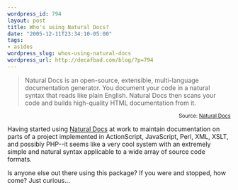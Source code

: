 ```yaml
--- 
wordpress_id: 794
layout: post
title: Who's using Natural Docs?
date: "2005-12-11T23:34:10-05:00"
tags: 
- asides
wordpress_slug: whos-using-natural-docs
wordpress_url: http://decafbad.com/blog/?p=794
---
```

<blockquote cite="http://www.naturaldocs.org/">Natural Docs is an open-source, extensible, multi-language documentation generator.  You document your code in a natural syntax that reads like plain English.  Natural Docs then scans your code and builds high-quality HTML documentation from it.</blockquote>
<small style="text-align:right; display:block">Source: <a href="http://www.naturaldocs.org/">Natural Docs</a></small>

Having started using [Natural Docs][nd] at work to maintain documentation on parts of a project implemented in ActionScript, JavaScript, Perl, XML, XSLT, and possibly PHP--it seems like a very cool system with an extremely simple and natural syntax applicable to a wide array of source code formats.

Is anyone else out there using this package?  If you were and stopped, how come?  Just curious...

[nd]: http://www.naturaldocs.org/

